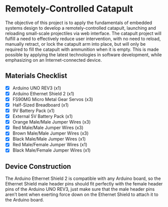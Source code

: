 Remotely-Controlled Catapult
===========================================================================================
The objective of this project is to apply the fundamentals of embedded systems design to develop a remotely-controlled catapult, launching and reloading small-scale projectiles via web interface. The catapult project will fulfill a need to effectively reduce user intervention, with no need to reload, manually retract, or lock the catapult arm into place, but will only be required to fill the catapult with ammunition when it is empty. This is made possible by applying the latest technologies in software development, while emphasizing on an Internet-connected device. 

Materials Checklist
------------------------------------------------------------------------
* [x] Arduino UNO REV3 (x1)
* [x] Arduino Ethernet Shield 2 (x1)
* [x] FS90MG Micro Metal Gear Servos (x3)
* [x] Half-Sized Breadboard (x1)
* [x] 9V Battery Pack (x1)
* [x] External 5V Battery Pack (x1)
* [x] Orange Male/Male Jumper Wires (x3)
* [x] Red Male/Male Jumper Wires (x3)
* [x] Brown Male/Male Jumper Wires (x3)
* [x] Black Male/Male Jumper Wires (x1)
* [x] Red Male/Female Jumper Wires (x1)
* [x] Black Male/Female Jumper Wires (x1)

Device Construction
------------------------------------------------------------------------
The Arduino Ethernet Shield 2 is compatible with any Arduino board, so the Ethernet Shield male header pins should fit perfectly with the female header pins of the Arduino UNO REV3, just make sure that the male header pins aren’t bent when exerting force down on the Ethernet Shield to attach it to the Arduino board. 
